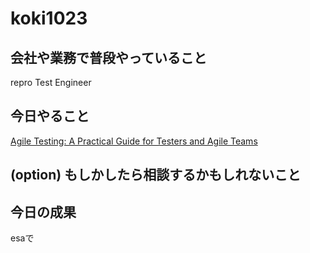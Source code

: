 # koki1023

## 会社や業務で普段やっていること
repro Test Engineer
## 今日やること
  
[Agile Testing: A Practical Guide for Testers and Agile Teams](https://www.amazon.co.jp/dp/B001QL5N4K/ref=dp-kindle-redirect?_encoding=UTF8&btkr=1)

## (option) もしかしたら相談するかもしれないこと


## 今日の成果

esaで
